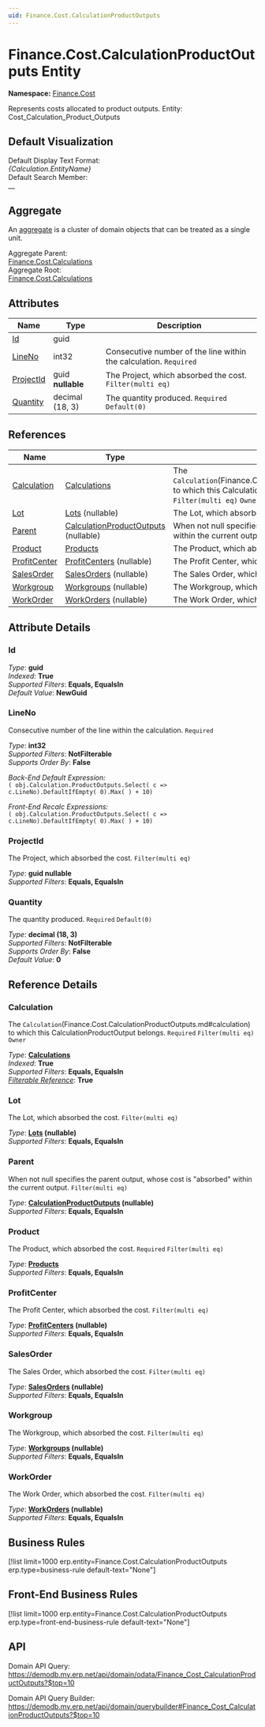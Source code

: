 ```yaml
---
uid: Finance.Cost.CalculationProductOutputs
---
```

# Finance.Cost.CalculationProductOutputs Entity

**Namespace:** [Finance.Cost](Finance.Cost.md)  

Represents costs allocated to product outputs. Entity: Cost_Calculation_Product_Outputs

## Default Visualization
Default Display Text Format:  
_{Calculation.EntityName}_  
Default Search Member:  
__  

## Aggregate
An [aggregate](https://docs.erp.net/tech/advanced/concepts/aggregates.html) is a cluster of domain objects that can be treated as a single unit.  

Aggregate Parent:  
[Finance.Cost.Calculations](Finance.Cost.Calculations.md)  
Aggregate Root:  
[Finance.Cost.Calculations](Finance.Cost.Calculations.md)  

## Attributes

| Name | Type | Description |
| ---- | ---- | --- |
| [Id](Finance.Cost.CalculationProductOutputs.md#id) | guid |  
| [LineNo](Finance.Cost.CalculationProductOutputs.md#lineno) | int32 | Consecutive number of the line within the calculation. `Required` 
| [ProjectId](Finance.Cost.CalculationProductOutputs.md#projectid) | guid __nullable__ | The Project, which absorbed the cost. `Filter(multi eq)` 
| [Quantity](Finance.Cost.CalculationProductOutputs.md#quantity) | decimal (18, 3) | The quantity produced. `Required` `Default(0)` 

## References

| Name | Type | Description |
| ---- | ---- | --- |
| [Calculation](Finance.Cost.CalculationProductOutputs.md#calculation) | [Calculations](Finance.Cost.Calculations.md) | The `Calculation`(Finance.Cost.CalculationProductOutputs.md#calculation) to which this CalculationProductOutput belongs. `Required` `Filter(multi eq)` `Owner` |
| [Lot](Finance.Cost.CalculationProductOutputs.md#lot) | [Lots](Logistics.Inventory.Lots.md) (nullable) | The Lot, which absorbed the cost. `Filter(multi eq)` |
| [Parent](Finance.Cost.CalculationProductOutputs.md#parent) | [CalculationProductOutputs](Finance.Cost.CalculationProductOutputs.md) (nullable) | When not null specifies the parent output, whose cost is "absorbed" within the current output. `Filter(multi eq)` |
| [Product](Finance.Cost.CalculationProductOutputs.md#product) | [Products](General.Products.Products.md) | The Product, which absorbed the cost. `Required` `Filter(multi eq)` |
| [ProfitCenter](Finance.Cost.CalculationProductOutputs.md#profitcenter) | [ProfitCenters](Finance.Accounting.ProfitCenters.md) (nullable) | The Profit Center, which absorbed the cost. `Filter(multi eq)` |
| [SalesOrder](Finance.Cost.CalculationProductOutputs.md#salesorder) | [SalesOrders](Crm.Sales.SalesOrders.md) (nullable) | The Sales Order, which absorbed the cost. `Filter(multi eq)` |
| [Workgroup](Finance.Cost.CalculationProductOutputs.md#workgroup) | [Workgroups](Production.Resources.Workgroups.md) (nullable) | The Workgroup, which absorbed the cost. `Filter(multi eq)` |
| [WorkOrder](Finance.Cost.CalculationProductOutputs.md#workorder) | [WorkOrders](Production.ShopFloor.WorkOrders.md) (nullable) | The Work Order, which absorbed the cost. `Filter(multi eq)` |


## Attribute Details

### Id

_Type_: **guid**  
_Indexed_: **True**  
_Supported Filters_: **Equals, EqualsIn**  
_Default Value_: **NewGuid**  

### LineNo

Consecutive number of the line within the calculation. `Required`

_Type_: **int32**  
_Supported Filters_: **NotFilterable**  
_Supports Order By_: **False**  

_Back-End Default Expression:_  
`( obj.Calculation.ProductOutputs.Select( c => c.LineNo).DefaultIfEmpty( 0).Max( ) + 10)`

_Front-End Recalc Expressions:_  
`( obj.Calculation.ProductOutputs.Select( c => c.LineNo).DefaultIfEmpty( 0).Max( ) + 10)`
### ProjectId

The Project, which absorbed the cost. `Filter(multi eq)`

_Type_: **guid __nullable__**  
_Supported Filters_: **Equals, EqualsIn**  

### Quantity

The quantity produced. `Required` `Default(0)`

_Type_: **decimal (18, 3)**  
_Supported Filters_: **NotFilterable**  
_Supports Order By_: **False**  
_Default Value_: **0**  


## Reference Details

### Calculation

The `Calculation`(Finance.Cost.CalculationProductOutputs.md#calculation) to which this CalculationProductOutput belongs. `Required` `Filter(multi eq)` `Owner`

_Type_: **[Calculations](Finance.Cost.Calculations.md)**  
_Indexed_: **True**  
_Supported Filters_: **Equals, EqualsIn**  
_[Filterable Reference](https://docs.erp.net/dev/domain-api/filterable-references.html)_: **True**  

### Lot

The Lot, which absorbed the cost. `Filter(multi eq)`

_Type_: **[Lots](Logistics.Inventory.Lots.md) (nullable)**  
_Supported Filters_: **Equals, EqualsIn**  

### Parent

When not null specifies the parent output, whose cost is "absorbed" within the current output. `Filter(multi eq)`

_Type_: **[CalculationProductOutputs](Finance.Cost.CalculationProductOutputs.md) (nullable)**  
_Supported Filters_: **Equals, EqualsIn**  

### Product

The Product, which absorbed the cost. `Required` `Filter(multi eq)`

_Type_: **[Products](General.Products.Products.md)**  
_Supported Filters_: **Equals, EqualsIn**  

### ProfitCenter

The Profit Center, which absorbed the cost. `Filter(multi eq)`

_Type_: **[ProfitCenters](Finance.Accounting.ProfitCenters.md) (nullable)**  
_Supported Filters_: **Equals, EqualsIn**  

### SalesOrder

The Sales Order, which absorbed the cost. `Filter(multi eq)`

_Type_: **[SalesOrders](Crm.Sales.SalesOrders.md) (nullable)**  
_Supported Filters_: **Equals, EqualsIn**  

### Workgroup

The Workgroup, which absorbed the cost. `Filter(multi eq)`

_Type_: **[Workgroups](Production.Resources.Workgroups.md) (nullable)**  
_Supported Filters_: **Equals, EqualsIn**  

### WorkOrder

The Work Order, which absorbed the cost. `Filter(multi eq)`

_Type_: **[WorkOrders](Production.ShopFloor.WorkOrders.md) (nullable)**  
_Supported Filters_: **Equals, EqualsIn**  



## Business Rules

[!list limit=1000 erp.entity=Finance.Cost.CalculationProductOutputs erp.type=business-rule default-text="None"]

## Front-End Business Rules

[!list limit=1000 erp.entity=Finance.Cost.CalculationProductOutputs erp.type=front-end-business-rule default-text="None"]

## API

Domain API Query:
<https://demodb.my.erp.net/api/domain/odata/Finance_Cost_CalculationProductOutputs?$top=10>

Domain API Query Builder:
<https://demodb.my.erp.net/api/domain/querybuilder#Finance_Cost_CalculationProductOutputs?$top=10>


